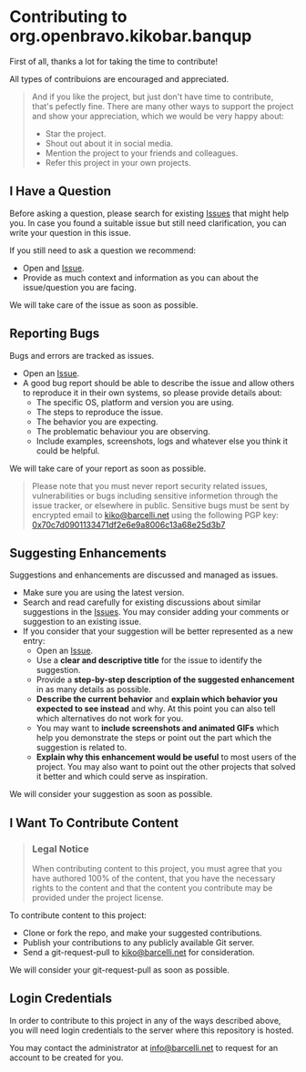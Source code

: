 # Contributing to org.openbravo.kikobar.banqup

First of all, thanks a lot for taking the time to contribute!

All types of contribuions are encouraged and appreciated.

> And if you like the project, but just don't have time to contribute, that's pefectly fine. There are many other ways to support the project and show your appreciation, which we would be very happy about:
> * Star the project.
> * Shout out about it in social media.
> * Mention the project to your friends and colleagues.
> * Refer this project in your own projects.

## I Have a Question
Before asking a question, please search for existing [Issues](https://gitea.barcelli.net/kikobar/org.openbravo.kikobar.banqup/issues) that might help you. In case you found a suitable issue but still need clarification, you can write your question in this issue.

If you still need to ask a question we recommend:

  * Open and [Issue](https://gitea.barcelli.net/kikobar/org.openbravo.kikobar.banqup/issues/new).
  * Provide as much context and information as you can about the issue/question you are facing.
  
We will take care of the issue as soon as possible.

## Reporting Bugs
Bugs and errors are tracked as issues.

  * Open an [Issue](https://gitea.barcelli.net/kikobar/org.openbravo.kikobar.banqup/issues/new).
  * A good bug report should be able to describe the issue and allow others to reproduce it in their own systems, so please provide details about:
    * The specific OS, platform and version you are using.
    * The steps to reproduce the issue.
    * The behavior you are expecting.
    * The problematic behaviour you are observing.
    * Include examples, screenshots, logs and whatever else you think it could be helpful.
  
We will take care of your report as soon as possible.

> Please note that you must never report security related issues, vulnerabilities or bugs including sensitive informetion through the issue tracker, or elsewhere in public. Sensitive bugs must be sent by encrypted email to <kiko@barcelli.net> using the following PGP key: [0x70c7d0901133471df2e6e9a8006c13a68e25d3b7](https://keyserver.ubuntu.com/pks/lookup?op=get&search=0x70c7d0901133471df2e6e9a8006c13a68e25d3b7)

## Suggesting Enhancements
Suggestions and enhancements are discussed and managed as issues.

  * Make sure you are using the latest version.
  * Search and read carefully for existing discussions about similar suggestions in the [Issues](https://gitea.barcelli.net/kikobar/org.openbravo.kikobar.banqup/issues). You may consider adding your comments or suggestion to an existing issue.
  * If you consider that your suggestion will be better represented as a new entry:
    * Open an [Issue](https://gitea.barcelli.net/kikobar/org.openbravo.kikobar.banqup/issues/new).
    * Use a **clear and descriptive title** for the issue to identify the suggestion.
    * Provide a **step-by-step description of the suggested enhancement** in as many details as possible.
    * **Describe the current behavior** and **explain which behavior you expected to see instead** and why. At this point you can also tell which alternatives do not work for you.
    * You may want to **include screenshots and animated GIFs** which help you demonstrate the steps or point out the part which the suggestion is related to.
    * **Explain why this enhancement would be useful** to most users of the project. You may also want to point out the other projects that solved it better and which could serve as inspiration.
    
We will consider your suggestion as soon as possible.

## I Want To Contribute Content

> ### Legal Notice
> When contributing content to this project, you must agree that you have authored 100% of the content, that you have the necessary rights to the content and that the content you contribute may be provided under the project license.

To contribute content to this project:
  * Clone or fork the repo, and make your suggested contributions.
  * Publish your contributions to any publicly available Git server.
  * Send a git-request-pull to <kiko@barcelli.net> for consideration.
  
We will consider your git-request-pull as soon as possible.

## Login Credentials
In order to contribute to this project in any of the ways described above, you will need login credentials to the server where this repository is hosted.

You may contact the administrator at <info@barcelli.net> to request for an account to be created for you.